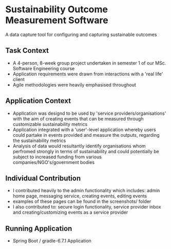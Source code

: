 # Sustainability Outcome Measurement Software
A data capture tool for configuring and capturing sustainable outcomes

## Task Context
- A 4-person, 8-week group project undertaken in semester 1 of our MSc. Software Engineering course
- Application requirements were drawn from interactions with a 'real life' client
- Agile methodologies were heavily emphasised throughout

## Application Context
- Application was designd to be used by 'service providers/organisations' with the aim of creating events that can be measured through customizable sustainability metrics
- Application integrated with a 'user'-level application whereby users could partake in events provided and measure the outputs, regarding the sustainability metrics
- Analysis of data would resultantly identify organisations whom perfromed strongly in terms of sustainability and could potentially be subject to increased funding from various companies/NGO's/government bodies

## Individual Contribution
- I contributed heavily to the admin functionality which includes: admin home page, messaging service, creating events, editing events
- examples of these pages can be found in the screenshots/ folder
- I also contributed to: secure login functionality, service provider inbox and creating/customizing events as a service provider

## Running Application
- Spring Boot / gradle-6.7.1 Application 
